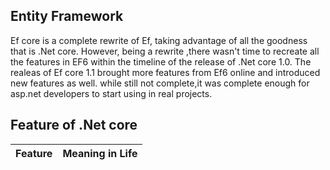 ## Entity Framework 
Ef core is a complete rewrite of Ef, taking advantage of all the goodness that is .Net core. However, being a rewrite ,there wasn't time to recreate all the features in EF6 within the timeline of the release of .Net core 1.0.
The realeas of Ef core 1.1 brought more features from Ef6 online and introduced new features as well. while still not complete,it was complete enough for asp.net developers to start using in real projects. 

## Feature of .Net core
| Feature            |             Meaning in Life |
|-------------------|------------------------------|
